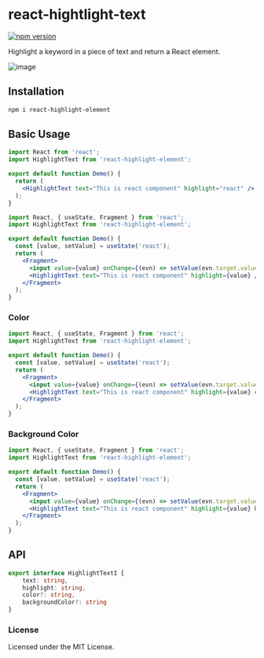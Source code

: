 <!--rehype:ignore:start--> 
react-hightlight-text
===
<!--rehype:ignore:end-->

[![npm version](https://img.shields.io/npm/v/react-keywords.svg)](https://www.npmjs.com/package/react-highlight-element)

Highlight a keyword in a piece of text and return a React element.


![image](https://github.com/yogameleniawan/hightlight-text/assets/64576201/5e061f63-ad41-4778-9d5f-6cda6044c07c)


## Installation

```bash
npm i react-highlight-element
```

## Basic Usage

```jsx mdx:preview
import React from 'react';
import HighlightText from 'react-highlight-element';

export default function Demo() {
  return (
    <HighlightText text="This is react component" highlight="react" />
  );
}
```

```jsx mdx:preview
import React, { useState, Fragment } from 'react';
import HighlightText from 'react-highlight-element';

export default function Demo() {
  const [value, setValue] = useState('react');
  return (
    <Fragment>
      <input value={value} onChange={(evn) => setValue(evn.target.value)} />
      <HighlightText text="This is react component" highlight={value} />
    </Fragment>
  );
}
```

### Color

```jsx mdx:preview
import React, { useState, Fragment } from 'react';
import HighlightText from 'react-highlight-element';

export default function Demo() {
  const [value, setValue] = useState('react');
  return (
    <Fragment>
      <input value={value} onChange={(evn) => setValue(evn.target.value)} />
      <HighlightText text="This is react component" highlight={value} color="red" />
    </Fragment>
  );
}
```

### Background Color

```jsx mdx:preview
import React, { useState, Fragment } from 'react';
import HighlightText from 'react-highlight-element';

export default function Demo() {
  const [value, setValue] = useState('react');
  return (
    <Fragment>
      <input value={value} onChange={(evn) => setValue(evn.target.value)} />
      <HighlightText text="This is react component" highlight={value} backgroundColor="white" />
    </Fragment>
  );
}
```

## API

```ts
export interface HighlightTextI {
    text: string,
    highlight: string,
    color?: string,
    backgroundColor?: string
}
```

### License

Licensed under the MIT License.
